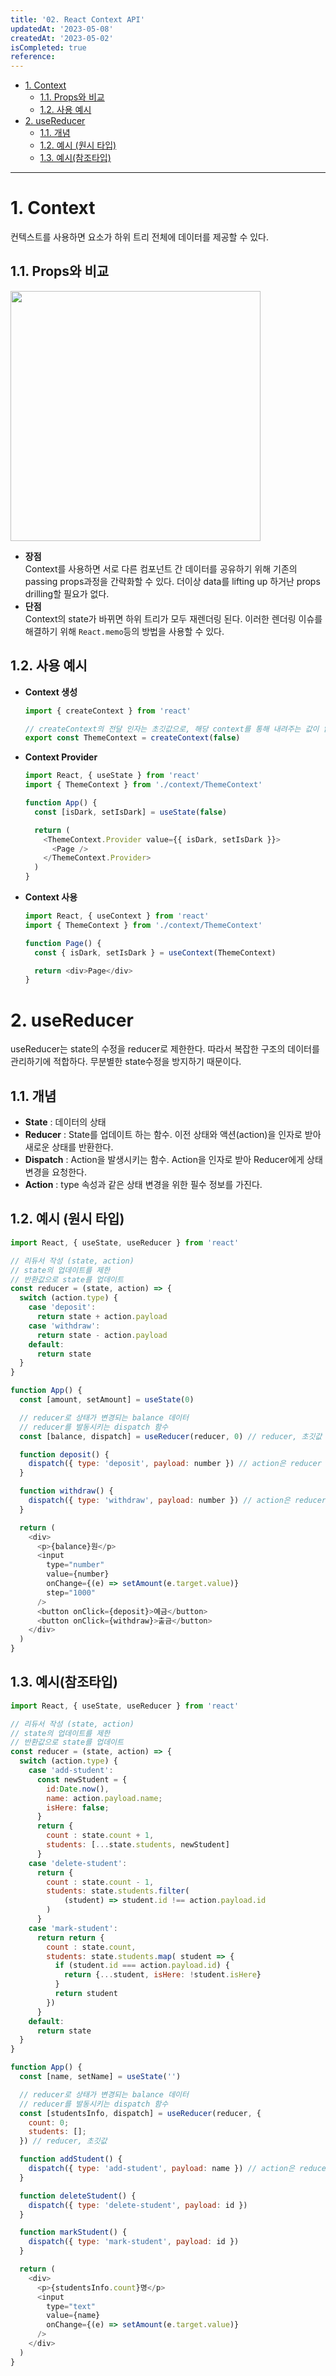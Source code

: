 ```yaml
---
title: '02. React Context API'
updatedAt: '2023-05-08'
createdAt: '2023-05-02'
isCompleted: true
reference:
---
```


- [1. Context](#1-context)
  - [1.1. Props와 비교](#11-props와-비교)
  - [1.2. 사용 예시](#12-사용-예시)
- [2. useReducer](#2-usereducer)
  - [1.1. 개념](#11-개념)
  - [1.2. 예시 (원시 타입)](#12-예시-원시-타입)
  - [1.3. 예시(참조타입)](#13-예시참조타입)

---

# 1. Context

컨텍스트를 사용하면 요소가 하위 트리 전체에 데이터를 제공할 수 있다.

## 1.1. Props와 비교

<img src="./images/context_props.jpg" width=400 />

- **장점**  
  Context를 사용하면 서로 다른 컴포넌트 간 데이터를 공유하기 위해 기존의 passing props과정을 간략화할 수 있다. 더이상 data를 lifting up 하거난 props drilling할 필요가 없다.
- **단점**  
  Context의 state가 바뀌면 하위 트리가 모두 재렌더링 된다. 이러한 렌더링 이슈를 해결하기 위해 `React.memo`등의 방법을 사용할 수 있다.

## 1.2. 사용 예시

- **Context 생성**

  ```js
  import { createContext } from 'react'

  // createContext의 전달 인자는 초깃값으로, 해당 context를 통해 내려주는 값이 없을 경우에 초깃값이 공유된다
  export const ThemeContext = createContext(false)
  ```

- **Context Provider**

  ```js
  import React, { useState } from 'react'
  import { ThemeContext } from './context/ThemeContext'

  function App() {
    const [isDark, setIsDark] = useState(false)

    return (
      <ThemeContext.Provider value={{ isDark, setIsDark }}>
        <Page />
      </ThemeContext.Provider>
    )
  }
  ```

- **Context 사용**

  ```js
  import React, { useContext } from 'react'
  import { ThemeContext } from './context/ThemeContext'

  function Page() {
    const { isDark, setIsDark } = useContext(ThemeContext)

    return <div>Page</div>
  }
  ```

# 2. useReducer

useReducer는 state의 수정을 reducer로 제한한다. 따라서 복잡한 구조의 데이터를 관리하기에 적합하다. 무분별한 state수정을 방지하기 때문이다.

## 1.1. 개념

- **State** : 데이터의 상태
- **Reducer** : State를 업데이트 하는 함수. 이전 상태와 액션(action)을 인자로 받아 새로운 상태를 반환한다.
- **Dispatch** : Action을 발생시키는 함수. Action을 인자로 받아 Reducer에게 상태 변경을 요청한다.
- **Action** : type 속성과 같은 상태 변경을 위한 필수 정보를 가진다.

## 1.2. 예시 (원시 타입)

```js
import React, { useState, useReducer } from 'react'

// 리듀서 작성 (state, action)
// state의 업데이트를 제한
// 반환값으로 state를 업데이트
const reducer = (state, action) => {
  switch (action.type) {
    case 'deposit':
      return state + action.payload
    case 'withdraw':
      return state - action.payload
    default:
      return state
  }
}

function App() {
  const [amount, setAmount] = useState(0)

  // reducer로 상태가 변경되는 balance 데이터
  // reducer를 발동시키는 dispatch 함수
  const [balance, dispatch] = useReducer(reducer, 0) // reducer, 초깃값

  function deposit() {
    dispatch({ type: 'deposit', payload: number }) // action은 reducer 발동을 위한 필수 정보를 포함한다.
  }

  function withdraw() {
    dispatch({ type: 'withdraw', payload: number }) // action은 reducer 발동을 위한 필수 정보를 포함한다.
  }

  return (
    <div>
      <p>{balance}원</p>
      <input
        type="number"
        value={number}
        onChange={(e) => setAmount(e.target.value)}
        step="1000"
      />
      <button onClick={deposit}>예금</button>
      <button onClick={withdraw}>출금</button>
    </div>
  )
}
```

## 1.3. 예시(참조타입)

```js
import React, { useState, useReducer } from 'react'

// 리듀서 작성 (state, action)
// state의 업데이트를 제한
// 반환값으로 state를 업데이트
const reducer = (state, action) => {
  switch (action.type) {
    case 'add-student':
      const newStudent = {
        id:Date.now(),
        name: action.payload.name;
        isHere: false;
      }
      return {
        count : state.count + 1,
        students: [...state.students, newStudent]
      }
    case 'delete-student':
      return {
        count : state.count - 1,
        students: state.students.filter(
            (student) => student.id !== action.payload.id
        )
      }
    case 'mark-student':
      return return {
        count : state.count,
        students: state.students.map( student => {
          if (student.id === action.payload.id) {
            return {...student, isHere: !student.isHere}
          }
          return student
        })
      }
    default:
      return state
  }
}

function App() {
  const [name, setName] = useState('')

  // reducer로 상태가 변경되는 balance 데이터
  // reducer를 발동시키는 dispatch 함수
  const [studentsInfo, dispatch] = useReducer(reducer, {
    count: 0;
    students: [];
  }) // reducer, 초깃값

  function addStudent() {
    dispatch({ type: 'add-student', payload: name }) // action은 reducer 발동을 위한 필수 정보를 포함한다.
  }

  function deleteStudent() {
    dispatch({ type: 'delete-student', payload: id })
  }

  function markStudent() {
    dispatch({ type: 'mark-student', payload: id })
  }

  return (
    <div>
      <p>{studentsInfo.count}명</p>
      <input
        type="text"
        value={name}
        onChange={(e) => setAmount(e.target.value)}
      />
    </div>
  )
}

```
